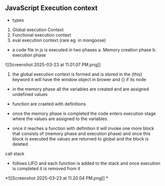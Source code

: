 
## JavaScript Execution context

* types
1. Global execution  Context
2. Functional execution context
3.  eval execution context (rare eg. in mongoose)

* a code file in js is executed in two phases
a. Memory creation phase
b. execution phase

![[Screenshot 2025-03-23 at 11.01.07 PM.png]]

1. the global execution context is formed and is stored in the (this) keyword
it will have the window object in brower and {} if its node

*  in the memory phase all the variables are created and are assigned undefined values
* function are craeted with definitions

* once the memory phase is completed the code enters execution stage where the values are assigned to the variables.
* once it reaches a function with definition it will invoke one more block that consists of (memory phase and execution phase) and once this block is executed the values are returned to global and the block is deleted

call stack
*  follows LIFO and each function is added to the stack and once execution is completed it is removed from it

*![[Screenshot 2025-03-23 at 11.20.04 PM.png]]
* 